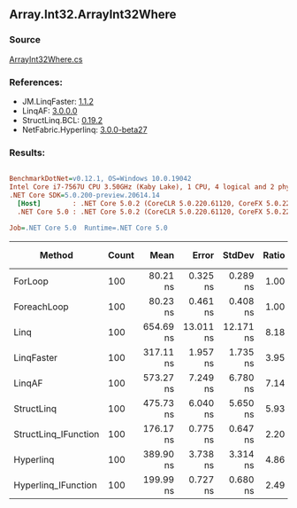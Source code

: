 ﻿## Array.Int32.ArrayInt32Where

### Source
[ArrayInt32Where.cs](../LinqBenchmarks/Array/Int32/ArrayInt32Where.cs)

### References:
- JM.LinqFaster: [1.1.2](https://www.nuget.org/packages/JM.LinqFaster/1.1.2)
- LinqAF: [3.0.0.0](https://www.nuget.org/packages/LinqAF/3.0.0.0)
- StructLinq.BCL: [0.19.2](https://www.nuget.org/packages/StructLinq.BCL/0.19.2)
- NetFabric.Hyperlinq: [3.0.0-beta27](https://www.nuget.org/packages/NetFabric.Hyperlinq/3.0.0-beta27)

### Results:
``` ini

BenchmarkDotNet=v0.12.1, OS=Windows 10.0.19042
Intel Core i7-7567U CPU 3.50GHz (Kaby Lake), 1 CPU, 4 logical and 2 physical cores
.NET Core SDK=5.0.200-preview.20614.14
  [Host]        : .NET Core 5.0.2 (CoreCLR 5.0.220.61120, CoreFX 5.0.220.61120), X64 RyuJIT
  .NET Core 5.0 : .NET Core 5.0.2 (CoreCLR 5.0.220.61120, CoreFX 5.0.220.61120), X64 RyuJIT

Job=.NET Core 5.0  Runtime=.NET Core 5.0  

```
|               Method | Count |      Mean |     Error |    StdDev | Ratio | RatioSD |  Gen 0 | Gen 1 | Gen 2 | Allocated |
|--------------------- |------ |----------:|----------:|----------:|------:|--------:|-------:|------:|------:|----------:|
|              ForLoop |   100 |  80.21 ns |  0.325 ns |  0.289 ns |  1.00 |    0.00 |      - |     - |     - |         - |
|          ForeachLoop |   100 |  80.23 ns |  0.461 ns |  0.408 ns |  1.00 |    0.01 |      - |     - |     - |         - |
|                 Linq |   100 | 654.69 ns | 13.011 ns | 12.171 ns |  8.18 |    0.14 | 0.0229 |     - |     - |      48 B |
|           LinqFaster |   100 | 317.11 ns |  1.957 ns |  1.735 ns |  3.95 |    0.02 | 0.3095 |     - |     - |     648 B |
|               LinqAF |   100 | 573.27 ns |  7.249 ns |  6.780 ns |  7.14 |    0.09 |      - |     - |     - |         - |
|           StructLinq |   100 | 475.73 ns |  6.040 ns |  5.650 ns |  5.93 |    0.08 | 0.0153 |     - |     - |      32 B |
| StructLinq_IFunction |   100 | 176.17 ns |  0.775 ns |  0.647 ns |  2.20 |    0.01 |      - |     - |     - |         - |
|            Hyperlinq |   100 | 389.90 ns |  3.738 ns |  3.314 ns |  4.86 |    0.04 |      - |     - |     - |         - |
|  Hyperlinq_IFunction |   100 | 199.99 ns |  0.727 ns |  0.680 ns |  2.49 |    0.01 |      - |     - |     - |         - |
